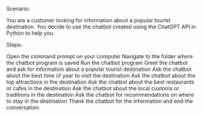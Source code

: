Scenario:

You are a customer looking for information about a popular tourist destination. You decide to use the chatbot created using the ChatGPT API in Python to help you.

Steps:

Open the command prompt on your computer
Navigate to the folder where the chatbot program is saved
Run the chatbot program
Greet the chatbot and ask for information about a popular tourist destination
Ask the chatbot about the best time of year to visit the destination
Ask the chatbot about the top attractions in the destination
Ask the chatbot about the best restaurants or cafes in the destination
Ask the chatbot about the local customs or traditions in the destination
Ask the chatbot for recommendations on where to stay in the destination
Thank the chatbot for the information and end the conversation.
